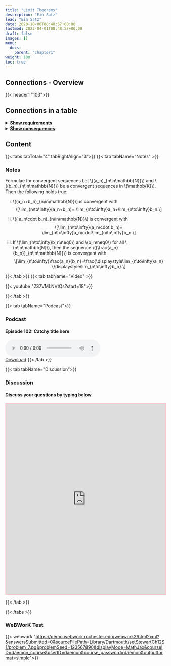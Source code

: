 ```yaml
---
title: "Limit Theorems"
description: "Ein Satz"
lead: "Ein Satz"
date: 2020-10-06T08:48:57+00:00
lastmod: 2022-04-01T08:48:57+00:00
draft: false
images: []
menu:
  docs:
    parent: "chapter1"
weight: 100
toc: true
---
```


## Connections - Overview

{{< header1 "103">}}

## Connections in a table

<details>
<summary><b><u>Show requirements</u></b></summary>
<div class="table-responsive-sm">
<table class="table">
<thead>
  <tr>
    <th scope="col">Concept</th>
    <th scope="col">Content</th>
  </tr>
</thead>
<tbody>

<tr>
<th scope="row"><a href="../../chapter1/101/">Convergence</a></th>
<td>Ein Satz</td>
</tr>
        
</tbody>
</table>
</div>
</details>

<details>
<summary><b><u>Show consequences</u></b></summary>
<div class="table-responsive-sm">
<table class="table">
<thead>
  <tr>
    <th scope="col">Concept</th>
    <th scope="col">Content</th>
  </tr>
</thead>
<tbody>

</tbody>
</table>
</div>
</details>


## Content

{{< tabs tabTotal="4" tabRightAlign="3">}}
{{< tab tabName="Notes" >}}

### Notes 
<div class="Theorem">
<p><span>Formulae for convergent sequences</span> <span
id="thm:limformnormed" label="thm:limformnormed"></span> Let <span
class="math inline">\((a_n)_{n\in\mathbb{N}}\)</span> and <span
class="math inline">\((b_n)_{n\in\mathbb{N}}\)</span> be a convergent
sequences in <span class="math inline">\(\mathbb{K}\)</span>. Then the
following holds true:</p>
<ol type="i">
<li><p><span class="math inline">\((a_n+b_n)_{n\in\mathbb{N}}\)</span>
is convergent with <span
class="math display">\[\lim_{n\to\infty}(a_n+b_n)=
\lim_{n\to\infty}a_n+\lim_{n\to\infty}b_n.\]</span></p></li>
<li><p><span class="math inline">\(( a_n\cdot
b_n)_{n\in\mathbb{N}}\)</span> is convergent with <span
class="math display">\[\lim_{n\to\infty}(a_n\cdot b_n)=
\lim_{n\to\infty}a_n\cdot\lim_{n\to\infty}b_n.\]</span></p></li>
<li><p>If <span class="math inline">\(\lim_{n\to\infty}b_n\neq0\)</span>
and <span class="math inline">\(b_n\neq0\)</span> for all <span
class="math inline">\(n\in\mathbb{N}\)</span>, then the sequence <span
class="math inline">\((\frac{a_n}{b_n})_{n\in\mathbb{N}}\)</span> is
convergent with <span
class="math display">\[\lim_{n\to\infty}\frac{a_n}{b_n}=\frac{\displaystyle\lim_{n\to\infty}a_n}{\displaystyle\lim_{n\to\infty}b_n}.\]</span></p></li>
</ol>
</div>


{{< /tab >}}
{{< tab tabName="Video" >}}

{{< youtube "237VMLNVtQs?start=18">}}

{{< /tab >}}


{{< tab tabName="Podcast">}}
<h3>Podcast</h3>
<h4>Episode 102: Catchy title here</h4>
<audio controls>
  <source src="PODCAST_real" type="audio/wav" />
  Your browser does not support the audio element.
</audio>
<br />
<a href="" class="btn btn-primary btn-lg" download="PODCAST_real"
  >Download</a
>
{{< /tab >}}

{{< tab tabName="Discussion">}}

  <h3>Discussion</h3>
  <h4>Discuss your questions by typing below</h4>

  <iframe
    style="border: 2px solid pink"
    class="embed-responsive-item"
    name="embed_readwrite"
    src="https://pads.rz.tuhh.de/p/"
    width="100%"
    height="600"
  ></iframe>

{{< /tab >}}

{{< /tabs >}}


### WeBWorK Test

{{< webwork "https://demo.webwork.rochester.edu/webwork2/html2xml?&answersSubmitted=0&sourceFilePath=Library/Dartmouth/setStewartCh12S1/problem_7.pg&problemSeed=123567890&displayMode=MathJax&courseID=daemon_course&userID=daemon&course_password=daemon&outputformat=simple">}}
